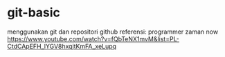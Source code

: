 # git-basic

menggunakan git dan repositori github
referensi:
programmer zaman now
https://www.youtube.com/watch?v=fQbTeNX1mvM&list=PL-CtdCApEFH_lYGV8hxqjtKmFA_xeLupq
